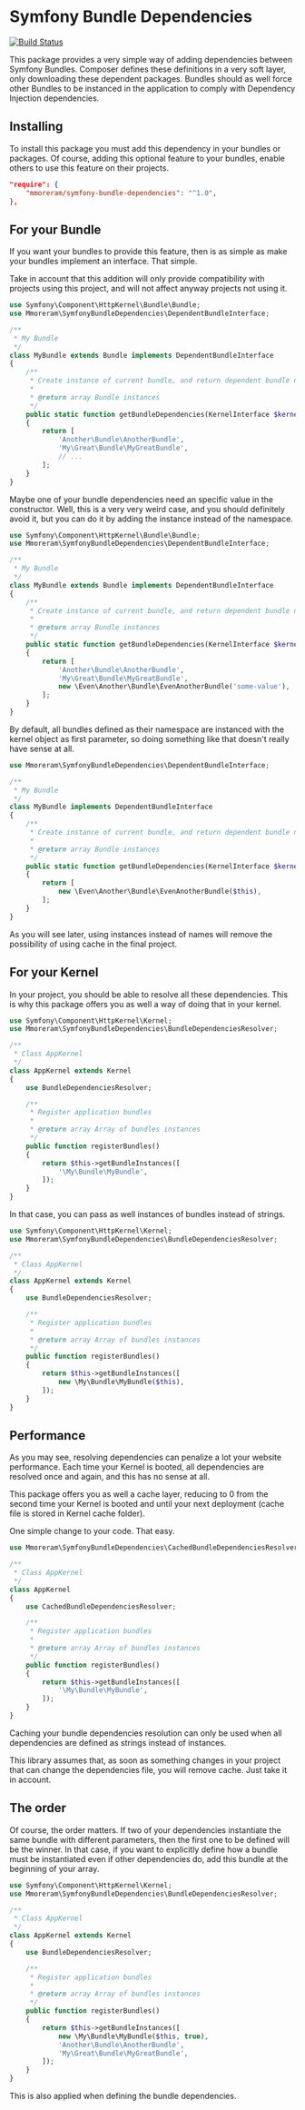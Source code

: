 Symfony Bundle Dependencies
===========================

[![Build Status](https://travis-ci.org/mmoreram/symfony-bundle-dependencies.svg?branch=master)](https://travis-ci.org/mmoreram/symfony-bundle-dependencies)

This package provides a very simple way of adding dependencies between Symfony
Bundles. Composer defines these definitions in a very soft layer, only
downloading these dependent packages. Bundles should as well force other
Bundles to be instanced in the application to comply with Dependency Injection
dependencies.

## Installing

To install this package you must add this dependency in your bundles or
packages. Of course, adding this optional feature to your bundles, enable others
to use this feature on their projects.

``` json
"require": {
    "mmoreram/symfony-bundle-dependencies": "^1.0",
},
```

## For your Bundle

If you want your bundles to provide this feature, then is as simple as make your
bundles implement an interface. That simple.

Take in account that this addition will only provide compatibility with projects
using this project, and will not affect anyway projects not using it.

``` php
use Symfony\Component\HttpKernel\Bundle\Bundle;
use Mmoreram\SymfonyBundleDependencies\DependentBundleInterface;

/**
 * My Bundle
 */
class MyBundle extends Bundle implements DependentBundleInterface
{
    /**
     * Create instance of current bundle, and return dependent bundle namespaces
     *
     * @return array Bundle instances
     */
    public static function getBundleDependencies(KernelInterface $kernel)
    {
        return [
            'Another\Bundle\AnotherBundle',
            'My\Great\Bundle\MyGreatBundle',
            // ...
        ];
    }
}
```

Maybe one of your bundle dependencies need an specific value in the constructor.
Well, this is a very very weird case, and you should definitely avoid it, but
you can do it by adding the instance instead of the namespace.

``` php
use Symfony\Component\HttpKernel\Bundle\Bundle;
use Mmoreram\SymfonyBundleDependencies\DependentBundleInterface;

/**
 * My Bundle
 */
class MyBundle extends Bundle implements DependentBundleInterface
{
    /**
     * Create instance of current bundle, and return dependent bundle namespaces
     *
     * @return array Bundle instances
     */
    public static function getBundleDependencies(KernelInterface $kernel)
    {
        return [
            'Another\Bundle\AnotherBundle',
            'My\Great\Bundle\MyGreatBundle',
            new \Even\Another\Bundle\EvenAnotherBundle('some-value'),
        ];
    }
}
```

By default, all bundles defined as their namespace are instanced with the kernel
object as first parameter, so doing something like that doesn't really have
sense at all.

``` php
use Mmoreram\SymfonyBundleDependencies\DependentBundleInterface;

/**
 * My Bundle
 */
class MyBundle implements DependentBundleInterface
{
    /**
     * Create instance of current bundle, and return dependent bundle namespaces
     *
     * @return array Bundle instances
     */
    public static function getBundleDependencies(KernelInterface $kernel)
    {
        return [
            new \Even\Another\Bundle\EvenAnotherBundle($this),
        ];
    }
}
```

As you will see later, using instances instead of names will remove the
possibility of using cache in the final project.

## For your Kernel

In your project, you should be able to resolve all these dependencies. This is
why this package offers you as well a way of doing that in your kernel.

``` php
use Symfony\Component\HttpKernel\Kernel;
use Mmoreram\SymfonyBundleDependencies\BundleDependenciesResolver;

/**
 * Class AppKernel
 */
class AppKernel extends Kernel
{
    use BundleDependenciesResolver;

    /**
     * Register application bundles
     *
     * @return array Array of bundles instances
     */
    public function registerBundles()
    {
        return $this->getBundleInstances([
            '\My\Bundle\MyBundle',
        ]);
    }
}
```

In that case, you can pass as well instances of bundles instead of strings.

``` php
use Symfony\Component\HttpKernel\Kernel;
use Mmoreram\SymfonyBundleDependencies\BundleDependenciesResolver;

/**
 * Class AppKernel
 */
class AppKernel extends Kernel
{
    use BundleDependenciesResolver;

    /**
     * Register application bundles
     *
     * @return array Array of bundles instances
     */
    public function registerBundles()
    {
        return $this->getBundleInstances([
            new \My\Bundle\MyBundle($this),
        ]);
    }
}
```

## Performance

As you may see, resolving dependencies can penalize a lot your website
performance. Each time your Kernel is booted, all dependencies are resolved once
and again, and this has no sense at all.

This package offers you as well a cache layer, reducing to 0 from the second
time your Kernel is booted and until your next deployment (cache file is stored
in Kernel cache folder).

One simple change to your code. That easy.

``` php
use Mmoreram\SymfonyBundleDependencies\CachedBundleDependenciesResolver;

/**
 * Class AppKernel
 */
class AppKernel
{
    use CachedBundleDependenciesResolver;

    /**
     * Register application bundles
     *
     * @return array Array of bundles instances
     */
    public function registerBundles()
    {
        return $this->getBundleInstances([
            '\My\Bundle\MyBundle',
        ]);
    }
}
```

Caching your bundle dependencies resolution can only be used when all
dependencies are defined as strings instead of instances.

This library assumes that, as soon as something changes in your project that can
change the dependencies file, you will remove cache. Just take it in account.

## The order

Of course, the order matters. If two of your dependencies instantiate the same
bundle with different parameters, then the first one to be defined will be the
winner. In that case, if you want to explicitly define how a bundle must be
instantiated even if other dependencies do, add this bundle at the beginning of
your array.

``` php
use Symfony\Component\HttpKernel\Kernel;
use Mmoreram\SymfonyBundleDependencies\BundleDependenciesResolver;

/**
 * Class AppKernel
 */
class AppKernel extends Kernel
{
    use BundleDependenciesResolver;

    /**
     * Register application bundles
     *
     * @return array Array of bundles instances
     */
    public function registerBundles()
    {
        return $this->getBundleInstances([
            new \My\Bundle\MyBundle($this, true),
            'Another\Bundle\AnotherBundle',
            'My\Great\Bundle\MyGreatBundle',
        ]);
    }
}
```

This is also applied when defining the bundle dependencies.

